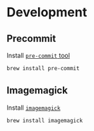 # Development

## Precommit

Install [`pre-commit` tool](https://pre-commit.com)

```sh
brew install pre-commit
```

## Imagemagick

Install [`imagemagick`](https://imagemagick.org)

```sh
brew install imagemagick
```
